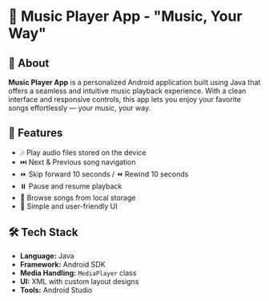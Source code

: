 # 🎵 Music Player App - "Music, Your Way"

## 📘 About
**Music Player App** is a personalized Android application built using Java that offers a seamless and intuitive music playback experience. With a clean interface and responsive controls, this app lets you enjoy your favorite songs effortlessly — your music, your way.

## 🚀 Features
- 🎶 Play audio files stored on the device
- ⏭️ Next & Previous song navigation
- ⏩ Skip forward 10 seconds / ⏪ Rewind 10 seconds
- ⏸️ Pause and resume playback
- 📂 Browse songs from local storage
- 📱 Simple and user-friendly UI

## 🛠️ Tech Stack
- **Language:** Java
- **Framework:** Android SDK
- **Media Handling:** `MediaPlayer` class
- **UI:** XML with custom layout designs
- **Tools:** Android Studio

